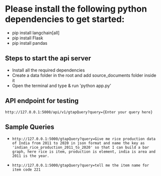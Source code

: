 # Please install the following python dependencies to get started:

- pip install langchain[all]
- pip install Flask
- pip install pandas

## Steps to start the api server

- Install all the required dependencies
- Create a data folder in the root and add source_documents folder inside it
- Open the terminal and type & run 'python app.py'

## API endpoint for testing

`http://127.0.0.1:5000/api/v1/gtapQuery?query={Enter your query here}`

## Sample Queries

- `http://127.0.0.1:5000/gtapQuery?query=Give me rice production data of India from 2011 to 2020 in json format and name the key as 'indian_rice_production_2011_to_2020' so that I can build a bar graph, here rice is item, production is element, india is area and 2011 is the year.`

- `http://127.0.0.1:5000/gtapQuery?query=tell me the item name for item code 221`
